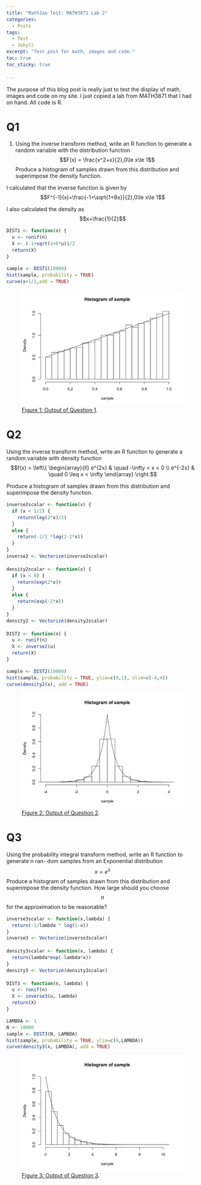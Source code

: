 ```yaml
---
title: "MathJax Test: MATH3871 Lab 2"
categories:
  - Posts
tags:
  - Test
  - Jekyll
excerpt: "Test post for math, images and code."
toc: true
toc_sticky: true

---
```


The purpose of this blog post is really just to test the display of math, images and code on my site. I just copied a lab from MATH3871 that I had on hand. All code is R.
# Q1

1. Using the inverse transform method, write an R function to generate a random variable
with the distribution function $$F(x) = \frac{x^2+x}{2},0\le x\le 1$$
Produce a histogram of samples drawn from this distribution and superimpose the density
function.

I calculated that the inverse function is given by $$F^{-1}(x)=\frac{-1+\sqrt{1+8x}}{2},0\le x\le 1$$

I also calculated the density as $$x+\frac{1}{2}$$

```r
DIST1 <- function(n) {
  u <- runif(n)
  X <- (-1+sqrt(1+8*u))/2
  return(X)
}
```

```r
sample <- DIST1(10000)
hist(sample, probability = TRUE)
curve(x+1/2,add = TRUE)
```

<figure>
	<a href="/assets/images/2021-02-14-latex-test-math3871-lab-2/image1.png"><img src="/assets/images/2021-02-14-latex-test-math3871-lab-2/image1.png"></a>
	<figcaption><a href="/assets/images/2021-02-14-latex-test-math3871-lab-2/image1.png" title="Output 1">Figure 1: Output of Question 1</a>.</figcaption>
</figure>

# Q2

Using the inverse transform method, write an R function to generate a random variable
with density function
$$f(x) = \left\{
        \begin{array}{ll}
            e^{2x} & \quad -\infty < x < 0 \\
            e^{-2x} & \quad 0 \leq x < \infty
        \end{array}
    \right.$$

Produce a histogram of samples drawn from this distribution and superimpose the density
function.
```r
inverse2scalar <- function(x) {
  if (x < 1/2) {
    return(log(2*x)/2)
  }
  else {
    return(-1/2 *log(2-2*x))
  }
}
inverse2 <- Vectorize(inverse2scalar)

density2scalar <- function(x) {
  if (x < 0) {
    return(exp(2*x))
  }
  else {
    return(exp(-2*x))
  }
}
density2 <- Vectorize(density2scalar)

DIST2 <- function(n) {
  u <- runif(n)
  X <- inverse2(u)
  return(X)
}
```


```r
sample <- DIST2(10000)
hist(sample, probability = TRUE, ylim=c(0,1), xlim=c(-4,4))
curve(density2(x), add = TRUE)

```

<figure>
	<a href="/assets/images/2021-02-14-latex-test-math3871-lab-2/image2.png"><img src="/assets/images/2021-02-14-latex-test-math3871-lab-2/image2.png"></a>
	<figcaption><a href="/assets/images/2021-02-14-latex-test-math3871-lab-2/image2.png" title="Output 2">Figure 2: Output of Question 2</a>.</figcaption>
</figure>

# Q3

Using the probability integral transform method, write an R function to generate n ran-
dom samples from an Exponential distribution $$x=e^{\lambda}$$ Produce a histogram of
samples drawn from this distribution and superimpose the density function. How large
should you choose $$n$$ for the approximation to be reasonable?

```r
inverse3scalar <- function(x,lambda) {
  return(-1/lambda * log(1-x))
}
inverse3 <- Vectorize(inverse3scalar)

density3scalar <- function(x, lambda) {
  return(lambda*exp(-lambda*x))
}
density3 <- Vectorize(density3scalar)

DIST3 <- function(n, lambda) {
  u <- runif(n)
  X <- inverse3(u, lambda)
  return(X)
}
```

```r
LAMBDA <- 1
N <- 10000
sample <- DIST3(N, LAMBDA)
hist(sample, probability = TRUE, ylim=c(0,LAMBDA))
curve(density3(x, LAMBDA), add = TRUE)
```

<figure>
	<a href="/assets/images/2021-02-14-latex-test-math3871-lab-2/image3.png"><img src="/assets/images/2021-02-14-latex-test-math3871-lab-2/image3.png"></a>
	<figcaption><a href="/assets/images/2021-02-14-latex-test-math3871-lab-2/image3.png" title="Output 3">Figure 3: Output of Question 3</a>.</figcaption>
</figure>
